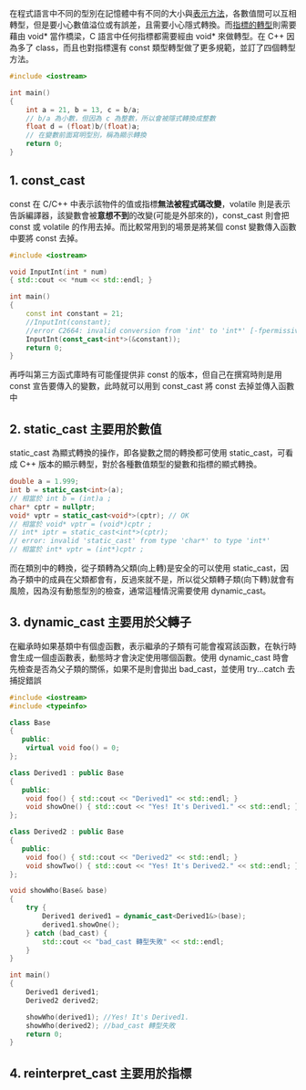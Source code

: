 在程式語言中不同的型別在記憶體中有不同的大小與[表示方法](https://github.com/JrPhy/C_tutorial/blob/main/CH1-%E6%95%B8%E5%80%BC%E5%9E%8B%E5%88%A5%E4%BB%8B%E7%B4%B9.md)，各數值間可以互相轉型，但是要小心數值溢位或有誤差，且需要小心隱式轉換。而[指標的轉型](https://github.com/JrPhy/C_tutorial/blob/main/CH5-%E6%8C%87%E6%A8%99%E8%88%87%E5%AD%97%E4%B8%B2.md#3-%E6%B3%9B%E5%9E%8B%E6%8C%87%E6%A8%99-void-)則需要藉由 void* 當作橋梁，C 語言中任何指標都需要經由 void* 來做轉型。在 C++ 因為多了 class，而且也對指標還有 const 類型轉型做了更多規範，並訂了四個轉型方法。
```cpp
#include <iostream>

int main()
{
    int a = 21, b = 13, c = b/a;
    // b/a 為小數，但因為 c 為整數，所以會被隱式轉換成整數
    float d = (float)b/(float)a;
    // 在變數前面寫明型別，稱為顯示轉換
    return 0;
}
```
## 1. const_cast
const 在 C/C++ 中表示該物件的值或指標**無法被程式碼改變**，volatile 則是表示告訴編譯器，該變數會被**意想不到**的改變(可能是外部來的)，const_cast 則會把 const 或 volatile 的作用去掉。而比較常用到的場景是將某個 const 變數傳入函數中要將 const 去掉。
```cpp
#include <iostream>

void InputInt(int * num)
{ std::cout << *num << std::endl; }

int main()
{
    const int constant = 21;
    //InputInt(constant);
    //error C2664: invalid conversion from 'int' to 'int*' [-fpermissive]
    InputInt(const_cast<int*>(&constant));
    return 0;
}
```
再呼叫第三方函式庫時有可能僅提供非 const 的版本，但自己在撰寫時則是用 const 宣告要傳入的變數，此時就可以用到 const_cast 將 const 去掉並傳入函數中

## 2. static_cast 主要用於數值
static_cast 為顯式轉換的操作，即各變數之間的轉換都可使用 static_cast，可看成 C++ 版本的顯示轉型，對於各種數值類型的變數和指標的顯式轉換。
```cpp
double a = 1.999;
int b = static_cast<int>(a);
// 相當於 int b = (int)a ;
char* cptr = nullptr;
void* vptr = static_cast<void*>(cptr); // OK
// 相當於 void* vptr = (void*)cptr ;
// int* iptr = static_cast<int*>(cptr);
// error: invalid 'static_cast' from type 'char*' to type 'int*'
// 相當於 int* vptr = (int*)cptr ;
```
而在類別中的轉換，從子類轉為父類(向上轉)是安全的可以使用 static_cast，因為子類中的成員在父類都會有，反過來就不是，所以從父類轉子類(向下轉)就會有風險，因為沒有動態型別的檢查，通常這種情況需要使用 dynamic_cast。

## 3. dynamic_cast 主要用於父轉子
在繼承時如果基類中有個虛函數，表示繼承的子類有可能會複寫該函數，在執行時會生成一個虛函數表，動態時才會決定使用哪個函數。使用 dynamic_cast 時會先檢查是否為父子類的關係，如果不是則會拋出 bad_cast，並使用 try...catch 去捕捉錯誤
```cpp
#include <iostream>
#include <typeinfo>

class Base
{
   public:
    virtual void foo() = 0;
};

class Derived1 : public Base
{
   public:
    void foo() { std::cout << "Derived1" << std::endl; }
    void showOne() { std::cout << "Yes! It's Derived1." << std::endl; }
};

class Derived2 : public Base
{
   public:
    void foo() { std::cout << "Derived2" << std::endl; }
    void showTwo() { std::cout << "Yes! It's Derived2." << std::endl; }
};

void showWho(Base& base)
{
    try {
        Derived1 derived1 = dynamic_cast<Derived1&>(base);
        derived1.showOne();
    } catch (bad_cast) {
        std::cout << "bad_cast 轉型失敗" << std::endl;
    }
}

int main()
{
    Derived1 derived1;
    Derived2 derived2;

    showWho(derived1); //Yes! It's Derived1.
    showWho(derived2); //bad_cast 轉型失敗
    return 0;
}
```

## 4. reinterpret_cast 主要用於指標

